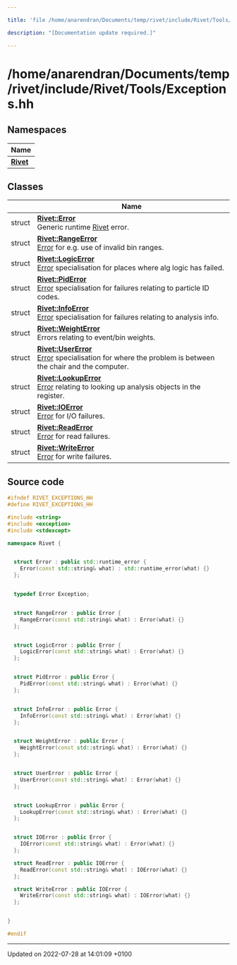 ```yaml
---

title: 'file /home/anarendran/Documents/temp/rivet/include/Rivet/Tools/Exceptions.hh'

description: "[Documentation update required.]"

---
```


# /home/anarendran/Documents/temp/rivet/include/Rivet/Tools/Exceptions.hh



## Namespaces

| Name           |
| -------------- |
| **[Rivet](http://example.org/namespaces/namespacerivet/)**  |

## Classes

|                | Name           |
| -------------- | -------------- |
| struct | **[Rivet::Error](http://example.org/classes/structrivet_1_1error/)** <br>Generic runtime <a href="http://example.org/namespaces/namespacerivet/">Rivet</a> error.  |
| struct | **[Rivet::RangeError](http://example.org/classes/structrivet_1_1rangeerror/)** <br><a href="http://example.org/classes/structrivet_1_1error/">Error</a> for e.g. use of invalid bin ranges.  |
| struct | **[Rivet::LogicError](http://example.org/classes/structrivet_1_1logicerror/)** <br><a href="http://example.org/classes/structrivet_1_1error/">Error</a> specialisation for places where alg logic has failed.  |
| struct | **[Rivet::PidError](http://example.org/classes/structrivet_1_1piderror/)** <br><a href="http://example.org/classes/structrivet_1_1error/">Error</a> specialisation for failures relating to particle ID codes.  |
| struct | **[Rivet::InfoError](http://example.org/classes/structrivet_1_1infoerror/)** <br><a href="http://example.org/classes/structrivet_1_1error/">Error</a> specialisation for failures relating to analysis info.  |
| struct | **[Rivet::WeightError](http://example.org/classes/structrivet_1_1weighterror/)** <br>Errors relating to event/bin weights.  |
| struct | **[Rivet::UserError](http://example.org/classes/structrivet_1_1usererror/)** <br><a href="http://example.org/classes/structrivet_1_1error/">Error</a> specialisation for where the problem is between the chair and the computer.  |
| struct | **[Rivet::LookupError](http://example.org/classes/structrivet_1_1lookuperror/)** <br><a href="http://example.org/classes/structrivet_1_1error/">Error</a> relating to looking up analysis objects in the register.  |
| struct | **[Rivet::IOError](http://example.org/classes/structrivet_1_1ioerror/)** <br><a href="http://example.org/classes/structrivet_1_1error/">Error</a> for I/O failures.  |
| struct | **[Rivet::ReadError](http://example.org/classes/structrivet_1_1readerror/)** <br><a href="http://example.org/classes/structrivet_1_1error/">Error</a> for read failures.  |
| struct | **[Rivet::WriteError](http://example.org/classes/structrivet_1_1writeerror/)** <br><a href="http://example.org/classes/structrivet_1_1error/">Error</a> for write failures.  |




## Source code

```cpp
#ifndef RIVET_EXCEPTIONS_HH
#define RIVET_EXCEPTIONS_HH

#include <string>
#include <exception>
#include <stdexcept>

namespace Rivet {


  struct Error : public std::runtime_error {
    Error(const std::string& what) : std::runtime_error(what) {}
  };


  typedef Error Exception;


  struct RangeError : public Error {
    RangeError(const std::string& what) : Error(what) {}
  };


  struct LogicError : public Error {
    LogicError(const std::string& what) : Error(what) {}
  };


  struct PidError : public Error {
    PidError(const std::string& what) : Error(what) {}
  };


  struct InfoError : public Error {
    InfoError(const std::string& what) : Error(what) {}
  };


  struct WeightError : public Error {
    WeightError(const std::string& what) : Error(what) {}
  };


  struct UserError : public Error {
    UserError(const std::string& what) : Error(what) {}
  };


  struct LookupError : public Error {
    LookupError(const std::string& what) : Error(what) {}
  };


  struct IOError : public Error {
    IOError(const std::string& what) : Error(what) {}
  };

  struct ReadError : public IOError {
    ReadError(const std::string& what) : IOError(what) {}
  };

  struct WriteError : public IOError {
    WriteError(const std::string& what) : IOError(what) {}
  };


}

#endif
```


-------------------------------

Updated on 2022-07-28 at 14:01:09 +0100

